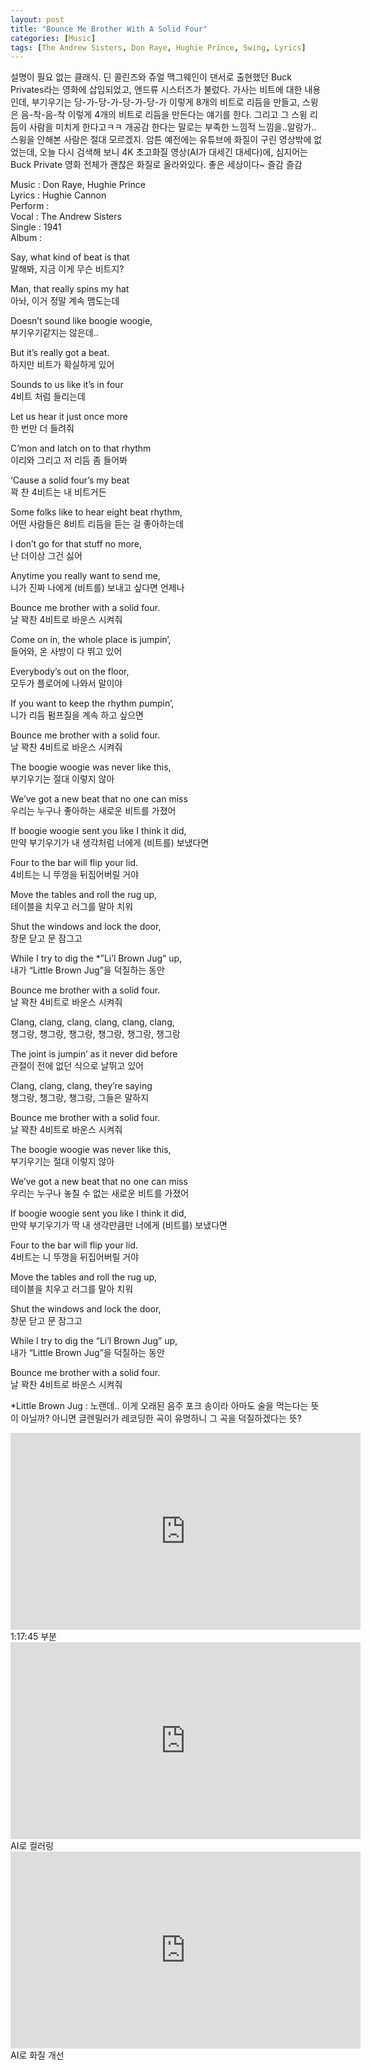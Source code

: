 ```yaml
---
layout: post
title: "Bounce Me Brother With A Solid Four"
categories: [Music]
tags: [The Andrew Sisters, Don Raye, Hughie Prince, Swing, Lyrics]
---
```


설명이 필요 없는 클래식. 딘 콜린즈와 쥬얼 맥그웨인이 댄서로 출현했던 Buck Privates라는 영화에 삽입되었고, 앤드류 시스터즈가 불렀다. 가사는 비트에 대한 내용인데, 부기우기는 당-가-당-가-당-가-당-가 이렇게 8개의 비트로 리듬을 만들고, 스윙은 음-착-음-착 이렇게 4개의 비트로 리듬을 만든다는 얘기를 한다. 그리고 그 스윙 리듬이 사람을 미치게 한다고ㅋㅋ 개공감 한다는 말로는 부족한 느낌적 느낌을..알랑가.. 스윙을 안해본 사람은 절대 모르겠지. 암튼 예전에는 유튜브에 화질이 구린 영상밖에 없었는데, 오늘 다시 검색해 보니 4K 초고화질 영상(AI가 대세긴 대세다)에, 심지어는 Buck Private 영화 전체가 괜찮은 화질로 올라와있다. 좋은 세상이다~ 즐감 즐감

Music : Don Raye, Hughie Prince  
Lyrics : Hughie Cannon   
Perform :    
Vocal : The Andrew Sisters   
Single : 1941   
Album :   

Say, what kind of beat is that  
말해봐, 지금 이게 무슨 비트지?  

Man, that really spins my hat  
아놔, 이거 정말 계속 맴도는데  

Doesn’t sound like boogie woogie,  
부기우기같지는 않은데..  

But it’s really got a beat.  
하지만 비트가 확실하게 있어  

Sounds to us like it’s in four  
4비트 처럼 들리는데  

Let us hear it just once more  
한 번만 더 들려줘  

C’mon and latch on to that rhythm  
이리와 그리고 저 리듬 좀 들어봐  

‘Cause a solid four’s my beat  
꽉 찬 4비트는 내 비트거든  

Some folks like to hear eight beat rhythm,  
어떤 사람들은 8비트 리듬을 듣는 걸 좋아하는데  

I don’t go for that stuff no more,  
난 더이상 그건 싫어  

Anytime you really want to send me,  
니가 진짜 나에게 (비트를) 보내고 싶다면 언제나  

Bounce me brother with a solid four.  
날 꽉찬 4비트로 바운스 시켜줘  

Come on in, the whole place is jumpin’,  
들어와, 온 사방이 다 뛰고 있어  

Everybody’s out on the floor,  
모두가 플로어에 나와서 말이야  

If you want to keep the rhythm pumpin’,  
니가 리듬 펌프질을 계속 하고 싶으면  

Bounce me brother with a solid four.  
날 꽉찬 4비트로 바운스 시켜줘  

The boogie woogie was never like this,  
부기우기는 절대 이렇지 않아  

We’ve got a new beat that no one can miss  
우리는 누구나 좋아하는 새로운 비트를 가졌어  

If boogie woogie sent you like I think it did,  
만약 부기우기가 내 생각처럼 너에게 (비트를) 보냈다면  

Four to the bar will flip your lid.  
4비트는 니 뚜껑을 뒤집어버릴 거야  

Move the tables and roll the rug up,  
테이블을 치우고 러그를 말아 치워  

Shut the windows and lock the door,  
창문 닫고 문 잠그고  

While I try to dig the &#42;”Li’l Brown Jug” up,  
내가 “Little Brown Jug”을 덕질하는 동안  

Bounce me brother with a solid four.  
날 꽉찬 4비트로 바운스 시켜줘  

Clang, clang, clang, clang, clang, clang,  
챙그랑, 챙그랑, 챙그랑, 챙그랑, 챙그랑, 챙그랑  

The joint is jumpin’ as it never did before  
관절이 전에 없던 식으로 날뛰고 있어  

Clang, clang, clang, they’re saying  
챙그랑, 챙그랑, 챙그랑, 그들은 말하지  

Bounce me brother with a solid four.  
날 꽉찬 4비트로 바운스 시켜줘  

The boogie woogie was never like this,  
부기우기는 절대 이렇지 않아  

We’ve got a new beat that no one can miss  
우리는 누구나 놓칠 수 없는 새로운 비트를 가졌어  

If boogie woogie sent you like I think it did,  
만약 부기우기가 딱 내 생각만큼만 너에게 (비트를) 보냈다면  

Four to the bar will flip your lid.  
4비트는 니 뚜껑을 뒤집어버릴 거야  

Move the tables and roll the rug up,  
테이블을 치우고 러그를 말아 치워  

Shut the windows and lock the door,  
창문 닫고 문 잠그고  

While I try to dig the “Li’l Brown Jug” up,  
내가 “Little Brown Jug”을 덕질하는 동안  

Bounce me brother with a solid four.  
날 꽉찬 4비트로 바운스 시켜줘  

&#42;Little Brown Jug : 노랜데.. 이게 오래된 음주 포크 송이라 아마도 술을 먹는다는 뜻이 아닐까? 아니면 글렌밀러가 레코딩한 곡이 유명하니 그 곡을 덕질하겠다는 뜻?

<iframe width="560" height="315" src="https://www.youtube.com/embed/GH96R9jNzLo" title="YouTube video player" frameborder="0" allow="accelerometer; autoplay; clipboard-write; encrypted-media; gyroscope; picture-in-picture" allowfullscreen></iframe>
1:17:45 부분  

<iframe width="560" height="315" src="https://www.youtube.com/embed/Salo3ssVxAU" title="YouTube video player" frameborder="0" allow="accelerometer; autoplay; clipboard-write; encrypted-media; gyroscope; picture-in-picture" allowfullscreen></iframe>
AI로 컬러링  

<iframe width="560" height="315" src="https://www.youtube.com/embed/iFWh7HTCy0g" title="YouTube video player" frameborder="0" allow="accelerometer; autoplay; clipboard-write; encrypted-media; gyroscope; picture-in-picture" allowfullscreen></iframe>
AI로 화질 개선  